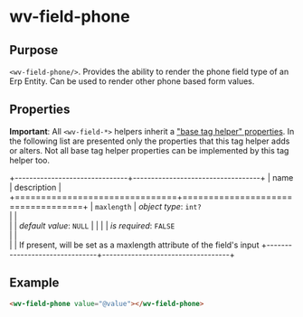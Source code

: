 ﻿<!--{"sort_order":10, "name": "wv-field-phone", "label": "wv-field-phone"}-->
# wv-field-phone

## Purpose

`<wv-field-phone/>`. Provides the ability to render the phone field type of an Erp Entity. Can be used to render other phone based form values.


## Properties
**Important**: All `<wv-field-*>` helpers inherit a ["base tag helper" properties](docs/developer/tag-helpers/wv-field-base). In the following list are presented only the properties that this tag helper adds or alters. Not all base tag helper properties can be implemented by this tag helper too.

+-------------------------------+-----------------------------------+
| name                          | description                       |
+===============================+===================================+
| `maxlength`                   | *object type*: `int?`                         
|                               |         
|                               | *default value*: `NULL`
|                               |
|                               | *is required*: `FALSE`                      
|                               |                                   
|                               | If present, will be set as a maxlength attribute of the field's input
+-------------------------------+-----------------------------------+

## Example

```html
<wv-field-phone value="@value"></wv-field-phone>
```

